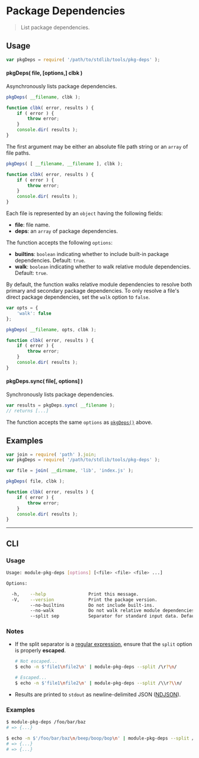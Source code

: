 # Package Dependencies

> List package dependencies.


<!-- <usage> -->

## Usage

``` javascript
var pkgDeps = require( '/path/to/stdlib/tools/pkg-deps' );
```

<a name="pkg-deps"></a>

#### pkgDeps( file, \[options,\] clbk )

Asynchronously lists package dependencies.

``` javascript
pkgDeps( __filename, clbk );

function clbk( error, results ) {
    if ( error ) {
        throw error;
    }
    console.dir( results );
}
```

The first argument may be either an absolute file path string or an `array` of file paths.

``` javascript
pkgDeps( [ __filename, __filename ], clbk );

function clbk( error, results ) {
    if ( error ) {
        throw error;
    }
    console.dir( results );
}
```

Each file is represented by an `object` having the following fields:

* __file__: file name.
* __deps__: an `array` of package dependencies.

The function accepts the following `options`:

* __builtins__: `boolean` indicating whether to include built-in package dependencies. Default: `true`.
* __walk__: `boolean` indicating whether to walk relative module dependencies. Default: `true`.

By default, the function walks relative module dependencies to resolve both primary and secondary package dependencies. To only resolve a file's direct package dependencies, set the `walk` option to `false`.

``` javascript
var opts = {
    'walk': false
};

pkgDeps( __filename, opts, clbk );

function clbk( error, results ) {
    if ( error ) {
        throw error;
    }
    console.dir( results );
}
```


#### pkgDeps.sync( file\[, options\] )

Synchronously lists package dependencies.

``` javascript
var results = pkgDeps.sync( __filename );
// returns [...]
```

The function accepts the same `options` as [`pkgDeps()`](#pkg-deps) above.

<!-- </usage> -->


<!-- <examples> -->

## Examples

``` javascript
var join = require( 'path' ).join;
var pkgDeps = require( '/path/to/stdlib/tools/pkg-deps' );

var file = join( __dirname, 'lib', 'index.js' );

pkgDeps( file, clbk );

function clbk( error, results ) {
    if ( error ) {
        throw error;
    }
    console.dir( results );
}
```

<!-- </examples> -->


<!-- <cli> -->

---

## CLI

<!-- <usage> -->

### Usage

``` bash
Usage: module-pkg-deps [options] [<file> <file> <file> ...]

Options:

  -h,    --help                Print this message.
  -V,    --version             Print the package version.
         --no-builtins         Do not include built-ins.
         --no-walk             Do not walk relative module dependencies.
         --split sep           Separator for standard input data. Default: '/\r?\n/'.
```

<!-- </usage> -->


<!-- <notes> -->

### Notes

* If the split separator is a [regular expression][regexp], ensure that the `split` option is properly __escaped__.

  ``` bash
  # Not escaped...
  $ echo -n $'file1\nfile2\n' | module-pkg-deps --split /\r?\n/

  # Escaped...
  $ echo -n $'file1\nfile2\n' | module-pkg-deps --split /\\r?\\n/
  ```

* Results are printed to `stdout` as newline-delimited JSON ([NDJSON][ndjson]).

<!-- </notes> -->


<!-- <examples> -->

### Examples

``` bash
$ module-pkg-deps /foo/bar/baz
# => {...}
```

``` bash
$ echo -n $'/foo/bar/baz\n/beep/boop/bop\n' | module-pkg-deps --split /\\r?\\n/
# => {...}
# => {...}
```

<!-- </examples> -->

<!-- </cli> -->


<!-- <links> -->

[regexp]: https://developer.mozilla.org/en-US/docs/Web/JavaScript/Guide/Regular_Expressions
[ndjson]: http://ndjson.org/

<!-- </links> -->
